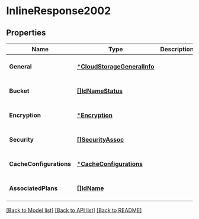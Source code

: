 # InlineResponse2002

## Properties
Name | Type | Description | Notes
------------ | ------------- | ------------- | -------------
**General** | [***CloudStorageGeneralInfo**](CloudStorageGeneralInfo.md) |  | [optional] [default to null]
**Bucket** | [**[]IdNameStatus**](IdNameStatus.md) |  | [optional] [default to null]
**Encryption** | [***Encryption**](Encryption.md) |  | [optional] [default to null]
**Security** | [**[]SecurityAssoc**](SecurityAssoc.md) |  | [optional] [default to null]
**CacheConfigurations** | [***CacheConfigurations**](CacheConfigurations.md) |  | [optional] [default to null]
**AssociatedPlans** | [**[]IdName**](IdName.md) |  | [optional] [default to null]

[[Back to Model list]](../README.md#documentation-for-models) [[Back to API list]](../README.md#documentation-for-api-endpoints) [[Back to README]](../README.md)

